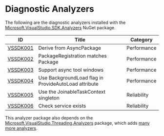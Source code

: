 # Diagnostic Analyzers

The following are the diagnostic analyzers installed with the [Microsoft.VisualStudio.SDK.Analyzers][1]
NuGet package.

ID | Title | Category
---- | --- | --- |
[VSSDK001](VSSDK001.md) | Derive from AsyncPackage | Performance
[VSSDK002](VSSDK002.md) | PackageRegistration matches Package | Performance
[VSSDK003](VSSDK003.md) | Support async tool windows | Performance
[VSSDK004](VSSDK004.md) | Use BackgroundLoad flag in ProvideAutoLoad attribute | Performance
[VSSDK005](VSSDK005.md) | Use the JoinableTaskContext singleton | Reliability
[VSSDK006](VSSDK006.md) | Check service exists | Reliability

This analyzer package also depends on the [Microsoft.VisualStudio.Threading.Analyzers][2] package, which adds [many more analyzers][3].

[1]: https://nuget.org/packages/microsoft.visualstudio.sdk.analyzers
[2]: https://nuget.org/packages/microsoft.visualstudio.threading.analyzers
[3]: https://github.com/Microsoft/vs-threading/blob/main/doc/analyzers/index.md
